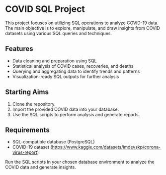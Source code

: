 # COVID SQL Project

This project focuses on utilizing SQL operations to analyze COVID-19 data. The main objective is to explore, manipulate, and draw insights from COVID datasets using various SQL queries and techniques.

## Features

- Data cleaning and preparation using SQL
- Statistical analysis of COVID cases, recoveries, and deaths
- Querying and aggregating data to identify trends and patterns
- Visualization-ready SQL outputs for further analysis

## Starting Aims

1. Clone the repository.
2. Import the provided COVID data into your database.
3. Use the SQL scripts to perform analysis and generate reports.

## Requirements

- SQL-compatible database (PostgreSQL)
- COVID-19 dataset (https://www.kaggle.com/datasets/imdevskp/corona-virus-report)



Run the SQL scripts in your chosen database environment to analyze the COVID data and generate insights.

